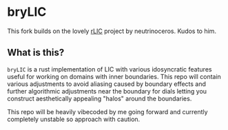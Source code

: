 # bryLIC

This fork builds on the lovely [rLIC](https://github.com/neutrinoceros/rlic) project by neutrinoceros. 
Kudos to him.

## What is this?

`bryLIC` is a rust implementation of LIC with various idosyncratic features
useful for working on domains with inner boundaries. This repo will
contain various adjustments to avoid aliasing caused by boundary effects and
further algorithmic adjustments near the boundary for dials letting you construct 
aesthetically appealing "halos" around the boundaries. 

This repo will be heavily vibecoded by me going forward and currently completely unstable so approach with caution.
